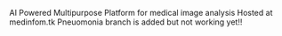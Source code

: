 
AI Powered Multipurpose Platform for medical image analysis
Hosted at medinfom.tk 
Pneuomonia branch is added but not working yet!!


